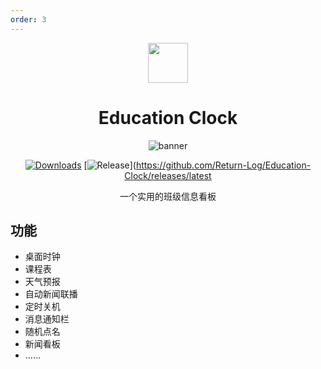 ```yaml
---
order: 3
---
```


<div align="center">

<img src="/icon/ACS/Education-Clock.png" width="64"/>

# Education Clock

<ArticleMetadata />

![banner](https://s2.loli.net/2024/12/08/K8Dedr6xpkSvyPa.png)

[![Downloads](https://img.shields.io/github/downloads/Return-Log/Education-Clock/total?style=social&label=Downloads&logo=github)](https://github.com/Return-Log/Education-Clock/releases/latest)
[![Release](https://img.shields.io/github/v/release/Return-Log/Education-Clock?style=flat&color=%233fb950&label=发行版)](https://github.com/Return-Log/Education-Clock/releases/latest

一个实用的班级信息看板

</div>

<GitHubCard owner="Return-Log" repo="Education-Clock" />

## 功能
- 桌面时钟
- 课程表
- 天气预报
- 自动新闻联播
- 定时关机
- 消息通知栏
- 随机点名
- 新闻看板
- ……